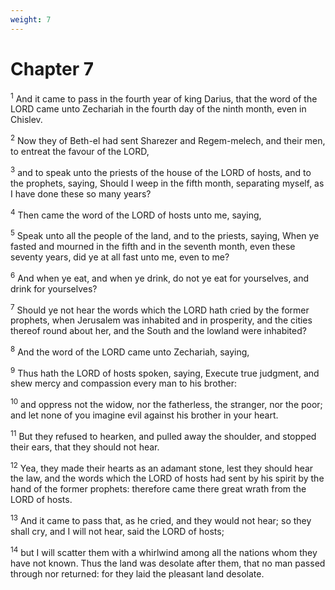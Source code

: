 ```yaml
---
weight: 7
---
```


# Chapter 7

<sup>1</sup> And it came to pass in the fourth year of king Darius, that the word of the LORD came unto Zechariah in the fourth day of the ninth month, even in Chislev. 

<sup>2</sup> Now they of Beth-el had sent Sharezer and Regem-melech, and their men, to entreat the favour of the LORD, 

<sup>3</sup> and to speak unto the priests of the house of the LORD of hosts, and to the prophets, saying, Should I weep in the fifth month, separating myself, as I have done these so many years? 

<sup>4</sup> Then came the word of the LORD of hosts unto me, saying, 

<sup>5</sup> Speak unto all the people of the land, and to the priests, saying, When ye fasted and mourned in the fifth and in the seventh month, even these seventy years, did ye at all fast unto me, even to me? 

<sup>6</sup> And when ye eat, and when ye drink, do not ye eat for yourselves, and drink for yourselves? 

<sup>7</sup> Should ye not hear the words which the LORD hath cried by the former prophets, when Jerusalem was inhabited and in prosperity, and the cities thereof round about her, and the South and the lowland were inhabited? 

<sup>8</sup> And the word of the LORD came unto Zechariah, saying, 

<sup>9</sup> Thus hath the LORD of hosts spoken, saying, Execute true judgment, and shew mercy and compassion every man to his brother: 

<sup>10</sup> and oppress not the widow, nor the fatherless, the stranger, nor the poor; and let none of you imagine evil against his brother in your heart. 

<sup>11</sup> But they refused to hearken, and pulled away the shoulder, and stopped their ears, that they should not hear. 

<sup>12</sup> Yea, they made their hearts as an adamant stone, lest they should hear the law, and the words which the LORD of hosts had sent by his spirit by the hand of the former prophets: therefore came there great wrath from the LORD of hosts. 

<sup>13</sup> And it came to pass that, as he cried, and they would not hear; so they shall cry, and I will not hear, said the LORD of hosts; 

<sup>14</sup> but I will scatter them with a whirlwind among all the nations whom they have not known. Thus the land was desolate after them, that no man passed through nor returned: for they laid the pleasant land desolate. 



